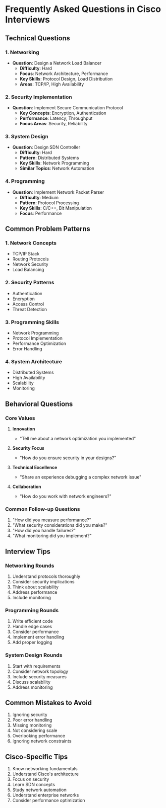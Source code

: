 # Frequently Asked Questions in Cisco Interviews

## Technical Questions

### 1. Networking
- **Question**: Design a Network Load Balancer
  - **Difficulty**: Hard
  - **Focus**: Network Architecture, Performance
  - **Key Skills**: Protocol Design, Load Distribution
  - **Areas**: TCP/IP, High Availability

### 2. Security Implementation
- **Question**: Implement Secure Communication Protocol
  - **Key Concepts**: Encryption, Authentication
  - **Performance**: Latency, Throughput
  - **Focus Areas**: Security, Reliability

### 3. System Design
- **Question**: Design SDN Controller
  - **Difficulty**: Hard
  - **Pattern**: Distributed Systems
  - **Key Skills**: Network Programming
  - **Similar Topics**: Network Automation

### 4. Programming
- **Question**: Implement Network Packet Parser
  - **Difficulty**: Medium
  - **Pattern**: Protocol Processing
  - **Key Skills**: C/C++, Bit Manipulation
  - **Focus**: Performance

## Common Problem Patterns

### 1. Network Concepts
- TCP/IP Stack
- Routing Protocols
- Network Security
- Load Balancing

### 2. Security Patterns
- Authentication
- Encryption
- Access Control
- Threat Detection

### 3. Programming Skills
- Network Programming
- Protocol Implementation
- Performance Optimization
- Error Handling

### 4. System Architecture
- Distributed Systems
- High Availability
- Scalability
- Monitoring

## Behavioral Questions

### Core Values
1. **Innovation**
   - "Tell me about a network optimization you implemented"
   
2. **Security Focus**
   - "How do you ensure security in your designs?"

3. **Technical Excellence**
   - "Share an experience debugging a complex network issue"

4. **Collaboration**
   - "How do you work with network engineers?"

### Common Follow-up Questions
1. "How did you measure performance?"
2. "What security considerations did you make?"
3. "How did you handle failures?"
4. "What monitoring did you implement?"

## Interview Tips

### Networking Rounds
1. Understand protocols thoroughly
2. Consider security implications
3. Think about scalability
4. Address performance
5. Include monitoring

### Programming Rounds
1. Write efficient code
2. Handle edge cases
3. Consider performance
4. Implement error handling
5. Add proper logging

### System Design Rounds
1. Start with requirements
2. Consider network topology
3. Include security measures
4. Discuss scalability
5. Address monitoring

## Common Mistakes to Avoid
1. Ignoring security
2. Poor error handling
3. Missing monitoring
4. Not considering scale
5. Overlooking performance
6. Ignoring network constraints

## Cisco-Specific Tips
1. Know networking fundamentals
2. Understand Cisco's architecture
3. Focus on security
4. Learn SDN concepts
5. Study network automation
6. Understand enterprise networks
7. Consider performance optimization 